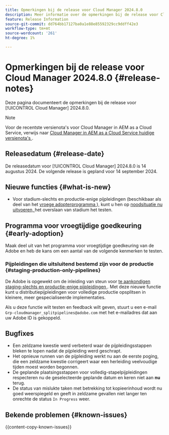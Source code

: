 ```yaml
---
title: Opmerkingen bij de release voor Cloud Manager 2024.8.0
description: Meer informatie over de opmerkingen bij de release voor Cloud Manager 2024.8.0.
feature: Release Information
source-git-commit: dd764bb17127ba0a1e88e85592329cc9ddff42e3
workflow-type: tm+mt
source-wordcount: '261'
ht-degree: 1%

---
```



# Opmerkingen bij de release voor Cloud Manager 2024.8.0 {#release-notes}

Deze pagina documenteert de opmerkingen bij de release voor [!UICONTROL Cloud Manager] 2024.8.0.

>[!NOTE]
>
>Voor de recentste versienota&#39;s voor Cloud Manager in AEM as a Cloud Service, verwijs naar [ Cloud Manager in AEM as a Cloud Service huidige versienota&#39;s ](https://experienceleague.adobe.com/en/docs/experience-manager-cloud-service/content/release-notes/cloud-manager/current).

## Releasedatum {#release-date}

De releasedatum voor [!UICONTROL Cloud Manager] 2024.8.0 is 14 augustus 2024. De volgende release is gepland voor 14 september 2024.

## Nieuwe functies {#what-is-new}

* Voor stadium-slechts en productie-enige pijpleidingen (beschikbaar als deel van het [ vroege adopterprogramma ](#staging-production-only-pipelines)), kunt u hen op [ noodsituatie nu uitvoeren, ](/help/using/stage-prod-only.md#emergency-mode) het overslaan van stadium het testen.

## Programma voor vroegtijdige goedkeuring {#early-adoption}

Maak deel uit van het programma voor vroegtijdige goedkeuring van de Adobe en heb de kans om een aantal van de volgende kenmerken te testen.

### Pijpleidingen die uitsluitend bestemd zijn voor de productie {#staging-production-only-pipelines}

De Adobe is opgewekt om de inleiding van steun voor [ te aankondigen staging-slechts en productie-enige pijpleidingen ](/help/using/stage-prod-only.md). Met deze nieuwe functie kunt u distributiepijpleidingen voor volledige productie opsplitsen in kleinere, meer gespecialiseerde implementaties.

Als u deze functie wilt testen en feedback wilt geven, stuurt u een e-mail `Grp-cloudmanager_splitpipelines@adobe.com` met het e-mailadres dat aan uw Adobe ID is gekoppeld.

## Bugfixes

* Een zeldzame kwestie werd verbeterd waar de pijpleidingsstappen bleken te lopen nadat de pijpleiding werd geschrapt.
* Het opnieuw runnen van de pijpleiding werkt nu aan de eerste poging, die een zeldzame kwestie corrigeert waar een herleiding veelvoudige tijden moest worden begonnen.
* De geplande plaatsingsstappen voor volledig-stapelpijpleidingen respecteren nu de geselecteerde geplande datum en keren niet aan **nu** terug.
* De status van mislukte taken met betrekking tot kopieerinhoud wordt nu goed weerspiegeld en geeft in zeldzame gevallen niet langer ten onrechte de status `In Progress` weer.

## Bekende problemen {#known-issues}

{{content-copy-known-issues}}
